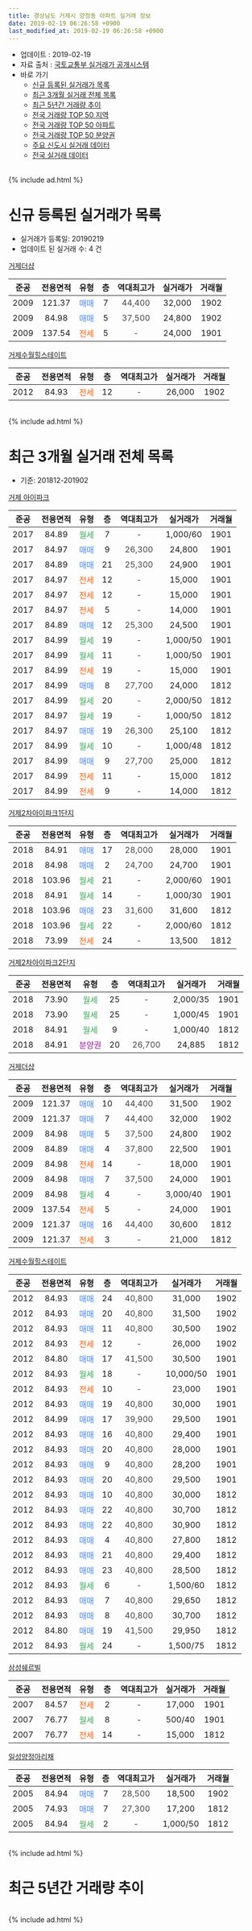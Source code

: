 ```yaml
---
title: 경상남도 거제시 양정동 아파트 실거래 정보
date: 2019-02-19 06:26:58 +0900
last_modified_at: 2019-02-19 06:26:58 +0900
---
```


* 업데이트 : 2019-02-19
* 자료 출처 : [국토교통부 실거래가 공개시스템](http://rt.molit.go.kr)
* 바로 가기
    * [신규 등록된 실거래가 목록](#신규-등록된-실거래가-목록)
    * [최근 3개월 실거래 전체 목록](#최근-3개월-실거래-전체-목록)
    * [최근 5년간 거래량 추이](#최근-5년간-거래량-추이)
    * [전국 거래량 TOP 50 지역](https://inasie.github.io/apt-trade-info/최근-3개월-전국에서-가장-거래가-많이-발생한-지역)
    * [전국 거래량 TOP 50 아파트](https://inasie.github.io/apt-trade-info/최근-3개월-전국에서-가장-거래가-많이-발생한-아파트)
    * [전국 거래량 TOP 50 분양권](https://inasie.github.io/apt-trade-info/최근-3개월-전국에서-가장-거래가-많이-발생한-분양권)
    * [주요 신도시 실거래 데이터](https://inasie.github.io/apt-trade-info/주요-신도시)
    * [전국 실거래 데이터](https://inasie.github.io/apt-trade-info/전국)
<br>
{% include ad.html %}
<br>

# 신규 등록된 실거래가 목록
* 실거래가 등록일: 20190219
* 업데이트 된 실거래 수: 4 건


[거제더샵](https://search.naver.com/search.naver?query=%EA%B2%BD%EC%83%81%EB%82%A8%EB%8F%84+%EA%B1%B0%EC%A0%9C%EC%8B%9C+%EC%96%91%EC%A0%95%EB%8F%99+%EA%B1%B0%EC%A0%9C%EB%8D%94%EC%83%B5)

|준공|전용면적|유형|층|역대최고가|실거래가|거래월|
|:---:|:---:|:---:|:---:|:---:|:---:|:---:|
|2009|121.37|<span style="color:#4285f3">매매</span>|7|<span style="color:#444444">44,400</span>|32,000|1902|
|2009|84.98|<span style="color:#4285f3">매매</span>|5|<span style="color:#444444">37,500</span>|24,800|1902|
|2009|137.54|<span style="color:#ff5a00">전세</span>|5|<span style="color:#444444">-</span>|24,000|1901|

[거제수월힐스테이트](https://search.naver.com/search.naver?query=%EA%B2%BD%EC%83%81%EB%82%A8%EB%8F%84+%EA%B1%B0%EC%A0%9C%EC%8B%9C+%EC%96%91%EC%A0%95%EB%8F%99+%EA%B1%B0%EC%A0%9C%EC%88%98%EC%9B%94%ED%9E%90%EC%8A%A4%ED%85%8C%EC%9D%B4%ED%8A%B8)

|준공|전용면적|유형|층|역대최고가|실거래가|거래월|
|:---:|:---:|:---:|:---:|:---:|:---:|:---:|
|2012|84.93|<span style="color:#ff5a00">전세</span>|12|<span style="color:#444444">-</span>|26,000|1902|


<br>
{% include ad.html %}
<br>

# 최근 3개월 실거래 전체 목록
* 기준: 201812-201902


[거제 아이파크](https://search.naver.com/search.naver?query=%EA%B2%BD%EC%83%81%EB%82%A8%EB%8F%84+%EA%B1%B0%EC%A0%9C%EC%8B%9C+%EC%96%91%EC%A0%95%EB%8F%99+%EA%B1%B0%EC%A0%9C+%EC%95%84%EC%9D%B4%ED%8C%8C%ED%81%AC)

|준공|전용면적|유형|층|역대최고가|실거래가|거래월|
|:---:|:---:|:---:|:---:|:---:|:---:|:---:|
|2017|84.89|<span style="color:#34a853">월세</span>|7|<span style="color:#444444">-</span>|1,000/60|1901|
|2017|84.97|<span style="color:#4285f3">매매</span>|9|<span style="color:#444444">26,300</span>|24,800|1901|
|2017|84.89|<span style="color:#4285f3">매매</span>|21|<span style="color:#444444">25,300</span>|24,900|1901|
|2017|84.97|<span style="color:#ff5a00">전세</span>|12|<span style="color:#444444">-</span>|15,000|1901|
|2017|84.97|<span style="color:#ff5a00">전세</span>|12|<span style="color:#444444">-</span>|15,000|1901|
|2017|84.97|<span style="color:#ff5a00">전세</span>|5|<span style="color:#444444">-</span>|14,000|1901|
|2017|84.89|<span style="color:#4285f3">매매</span>|12|<span style="color:#444444">25,300</span>|24,500|1901|
|2017|84.99|<span style="color:#34a853">월세</span>|19|<span style="color:#444444">-</span>|1,000/50|1901|
|2017|84.99|<span style="color:#34a853">월세</span>|11|<span style="color:#444444">-</span>|1,000/50|1901|
|2017|84.99|<span style="color:#ff5a00">전세</span>|19|<span style="color:#444444">-</span>|15,000|1901|
|2017|84.99|<span style="color:#4285f3">매매</span>|8|<span style="color:#444444">27,700</span>|24,000|1812|
|2017|84.99|<span style="color:#34a853">월세</span>|20|<span style="color:#444444">-</span>|2,000/50|1812|
|2017|84.97|<span style="color:#34a853">월세</span>|19|<span style="color:#444444">-</span>|1,000/50|1812|
|2017|84.97|<span style="color:#4285f3">매매</span>|19|<span style="color:#444444">26,300</span>|25,100|1812|
|2017|84.99|<span style="color:#34a853">월세</span>|10|<span style="color:#444444">-</span>|1,000/48|1812|
|2017|84.99|<span style="color:#4285f3">매매</span>|9|<span style="color:#444444">27,700</span>|25,000|1812|
|2017|84.99|<span style="color:#ff5a00">전세</span>|11|<span style="color:#444444">-</span>|15,000|1812|
|2017|84.99|<span style="color:#ff5a00">전세</span>|9|<span style="color:#444444">-</span>|14,000|1812|

[거제2차아이파크1단지](https://search.naver.com/search.naver?query=%EA%B2%BD%EC%83%81%EB%82%A8%EB%8F%84+%EA%B1%B0%EC%A0%9C%EC%8B%9C+%EC%96%91%EC%A0%95%EB%8F%99+%EA%B1%B0%EC%A0%9C2%EC%B0%A8%EC%95%84%EC%9D%B4%ED%8C%8C%ED%81%AC1%EB%8B%A8%EC%A7%80)

|준공|전용면적|유형|층|역대최고가|실거래가|거래월|
|:---:|:---:|:---:|:---:|:---:|:---:|:---:|
|2018|84.91|<span style="color:#4285f3">매매</span>|17|<span style="color:#444444">28,000</span>|28,000|1901|
|2018|84.98|<span style="color:#4285f3">매매</span>|2|<span style="color:#444444">24,700</span>|24,700|1901|
|2018|103.96|<span style="color:#34a853">월세</span>|21|<span style="color:#444444">-</span>|2,000/60|1901|
|2018|84.91|<span style="color:#34a853">월세</span>|14|<span style="color:#444444">-</span>|1,000/30|1901|
|2018|103.96|<span style="color:#4285f3">매매</span>|23|<span style="color:#444444">31,600</span>|31,600|1812|
|2018|103.96|<span style="color:#34a853">월세</span>|22|<span style="color:#444444">-</span>|2,000/60|1812|
|2018|73.99|<span style="color:#ff5a00">전세</span>|24|<span style="color:#444444">-</span>|13,500|1812|

[거제2차아이파크2단지](https://search.naver.com/search.naver?query=%EA%B2%BD%EC%83%81%EB%82%A8%EB%8F%84+%EA%B1%B0%EC%A0%9C%EC%8B%9C+%EC%96%91%EC%A0%95%EB%8F%99+%EA%B1%B0%EC%A0%9C2%EC%B0%A8%EC%95%84%EC%9D%B4%ED%8C%8C%ED%81%AC2%EB%8B%A8%EC%A7%80)

|준공|전용면적|유형|층|역대최고가|실거래가|거래월|
|:---:|:---:|:---:|:---:|:---:|:---:|:---:|
|2018|73.90|<span style="color:#34a853">월세</span>|25|<span style="color:#444444">-</span>|2,000/35|1901|
|2018|73.90|<span style="color:#34a853">월세</span>|25|<span style="color:#444444">-</span>|1,000/45|1901|
|2018|84.91|<span style="color:#34a853">월세</span>|9|<span style="color:#444444">-</span>|1,000/40|1812|
|2018|84.91|<span style="color:#9C11A5">분양권</span>|20|<span style="color:#444444">26,700</span>|24,885|1812|

[거제더샵](https://search.naver.com/search.naver?query=%EA%B2%BD%EC%83%81%EB%82%A8%EB%8F%84+%EA%B1%B0%EC%A0%9C%EC%8B%9C+%EC%96%91%EC%A0%95%EB%8F%99+%EA%B1%B0%EC%A0%9C%EB%8D%94%EC%83%B5)

|준공|전용면적|유형|층|역대최고가|실거래가|거래월|
|:---:|:---:|:---:|:---:|:---:|:---:|:---:|
|2009|121.37|<span style="color:#4285f3">매매</span>|10|<span style="color:#444444">44,400</span>|31,500|1902|
|2009|121.37|<span style="color:#4285f3">매매</span>|7|<span style="color:#444444">44,400</span>|32,000|1902|
|2009|84.98|<span style="color:#4285f3">매매</span>|5|<span style="color:#444444">37,500</span>|24,800|1902|
|2009|84.89|<span style="color:#4285f3">매매</span>|4|<span style="color:#444444">37,800</span>|22,500|1901|
|2009|84.98|<span style="color:#ff5a00">전세</span>|14|<span style="color:#444444">-</span>|18,000|1901|
|2009|84.98|<span style="color:#4285f3">매매</span>|7|<span style="color:#444444">37,500</span>|24,000|1901|
|2009|84.98|<span style="color:#34a853">월세</span>|4|<span style="color:#444444">-</span>|3,000/40|1901|
|2009|137.54|<span style="color:#ff5a00">전세</span>|5|<span style="color:#444444">-</span>|24,000|1901|
|2009|121.37|<span style="color:#4285f3">매매</span>|16|<span style="color:#444444">44,400</span>|30,600|1812|
|2009|121.37|<span style="color:#ff5a00">전세</span>|3|<span style="color:#444444">-</span>|21,000|1812|

[거제수월힐스테이트](https://search.naver.com/search.naver?query=%EA%B2%BD%EC%83%81%EB%82%A8%EB%8F%84+%EA%B1%B0%EC%A0%9C%EC%8B%9C+%EC%96%91%EC%A0%95%EB%8F%99+%EA%B1%B0%EC%A0%9C%EC%88%98%EC%9B%94%ED%9E%90%EC%8A%A4%ED%85%8C%EC%9D%B4%ED%8A%B8)

|준공|전용면적|유형|층|역대최고가|실거래가|거래월|
|:---:|:---:|:---:|:---:|:---:|:---:|:---:|
|2012|84.93|<span style="color:#4285f3">매매</span>|24|<span style="color:#444444">40,800</span>|31,000|1902|
|2012|84.93|<span style="color:#4285f3">매매</span>|20|<span style="color:#444444">40,800</span>|31,500|1902|
|2012|84.93|<span style="color:#4285f3">매매</span>|11|<span style="color:#444444">40,800</span>|30,500|1902|
|2012|84.93|<span style="color:#ff5a00">전세</span>|12|<span style="color:#444444">-</span>|26,000|1902|
|2012|84.80|<span style="color:#4285f3">매매</span>|17|<span style="color:#444444">41,500</span>|30,500|1901|
|2012|84.93|<span style="color:#34a853">월세</span>|18|<span style="color:#444444">-</span>|10,000/50|1901|
|2012|84.93|<span style="color:#ff5a00">전세</span>|10|<span style="color:#444444">-</span>|23,000|1901|
|2012|84.93|<span style="color:#4285f3">매매</span>|19|<span style="color:#444444">40,800</span>|30,000|1901|
|2012|84.99|<span style="color:#4285f3">매매</span>|17|<span style="color:#444444">39,900</span>|29,500|1901|
|2012|84.93|<span style="color:#4285f3">매매</span>|16|<span style="color:#444444">40,800</span>|29,400|1901|
|2012|84.93|<span style="color:#4285f3">매매</span>|20|<span style="color:#444444">40,800</span>|28,000|1901|
|2012|84.93|<span style="color:#4285f3">매매</span>|9|<span style="color:#444444">40,800</span>|28,200|1901|
|2012|84.93|<span style="color:#4285f3">매매</span>|20|<span style="color:#444444">40,800</span>|29,500|1901|
|2012|84.93|<span style="color:#4285f3">매매</span>|10|<span style="color:#444444">40,800</span>|30,000|1812|
|2012|84.93|<span style="color:#4285f3">매매</span>|22|<span style="color:#444444">40,800</span>|30,700|1812|
|2012|84.93|<span style="color:#4285f3">매매</span>|22|<span style="color:#444444">40,800</span>|30,900|1812|
|2012|84.93|<span style="color:#4285f3">매매</span>|4|<span style="color:#444444">40,800</span>|27,800|1812|
|2012|84.93|<span style="color:#4285f3">매매</span>|21|<span style="color:#444444">40,800</span>|29,400|1812|
|2012|84.93|<span style="color:#4285f3">매매</span>|23|<span style="color:#444444">40,800</span>|28,500|1812|
|2012|84.93|<span style="color:#34a853">월세</span>|6|<span style="color:#444444">-</span>|1,500/60|1812|
|2012|84.93|<span style="color:#4285f3">매매</span>|7|<span style="color:#444444">40,800</span>|29,650|1812|
|2012|84.93|<span style="color:#4285f3">매매</span>|8|<span style="color:#444444">40,800</span>|30,700|1812|
|2012|84.80|<span style="color:#4285f3">매매</span>|19|<span style="color:#444444">41,500</span>|29,950|1812|
|2012|84.93|<span style="color:#34a853">월세</span>|24|<span style="color:#444444">-</span>|1,500/75|1812|


<script async src="//pagead2.googlesyndication.com/pagead/js/adsbygoogle.js"></script>
<!-- 기본 -->
<ins class="adsbygoogle"
     style="display:block"
     data-ad-client="ca-pub-2446590836940007"
     data-ad-slot="1659523306"
     data-ad-format="auto"
     data-full-width-responsive="true"></ins>
<script>
(adsbygoogle = window.adsbygoogle || []).push({});
</script>


[삼성쉐르빌](https://search.naver.com/search.naver?query=%EA%B2%BD%EC%83%81%EB%82%A8%EB%8F%84+%EA%B1%B0%EC%A0%9C%EC%8B%9C+%EC%96%91%EC%A0%95%EB%8F%99+%EC%82%BC%EC%84%B1%EC%89%90%EB%A5%B4%EB%B9%8C)

|준공|전용면적|유형|층|역대최고가|실거래가|거래월|
|:---:|:---:|:---:|:---:|:---:|:---:|:---:|
|2007|84.57|<span style="color:#ff5a00">전세</span>|2|<span style="color:#444444">-</span>|17,000|1901|
|2007|76.77|<span style="color:#34a853">월세</span>|8|<span style="color:#444444">-</span>|500/40|1901|
|2007|76.77|<span style="color:#ff5a00">전세</span>|14|<span style="color:#444444">-</span>|15,000|1812|

[일성양정아리채](https://search.naver.com/search.naver?query=%EA%B2%BD%EC%83%81%EB%82%A8%EB%8F%84+%EA%B1%B0%EC%A0%9C%EC%8B%9C+%EC%96%91%EC%A0%95%EB%8F%99+%EC%9D%BC%EC%84%B1%EC%96%91%EC%A0%95%EC%95%84%EB%A6%AC%EC%B1%84)

|준공|전용면적|유형|층|역대최고가|실거래가|거래월|
|:---:|:---:|:---:|:---:|:---:|:---:|:---:|
|2005|84.94|<span style="color:#4285f3">매매</span>|7|<span style="color:#444444">28,500</span>|18,500|1902|
|2005|74.93|<span style="color:#4285f3">매매</span>|7|<span style="color:#444444">27,300</span>|17,200|1812|
|2005|84.94|<span style="color:#34a853">월세</span>|2|<span style="color:#444444">-</span>|1,000/50|1812|


<br>
{% include ad.html %}
<br>

# 최근 5년간 거래량 추이


<div style="width:100%;">
    <canvas id="deal_progress" height="200"></canvas>
</div>

<script>
new Chart(document.getElementById("deal_progress"), {
    type: 'line',
    data: {
        labels: ['201402','201403','201404','201405','201406','201407','201408','201409','201410','201411','201412','201501','201502','201503','201504','201505','201506','201507','201508','201509','201510','201511','201512','201601','201602','201603','201604','201605','201606','201607','201608','201609','201610','201611','201612','201701','201702','201703','201704','201705','201706','201707','201708','201709','201710','201711','201712','201801','201802','201803','201804','201805','201806','201807','201808','201809','201810','201811','201812','201901','201902'],
        datasets: [{
            label: '매매',
            pointRadius: 1,
            data: [17, 21, 25, 15, 22, 17, 7, 17, 10, 13, 9, 16, 8, 6, 10, 9, 12, 8, 3, 15, 14, 15, 6, 6, 7, 9, 7, 6, 3, 3, 6, 10, 11, 11, 5, 9, 7, 9, 4, 6, 3, 8, 4, 7, 10, 7, 11, 3, 16, 15, 17, 22, 24, 26, 6, 8, 22, 11, 16, 14, 7],
            borderColor: "rgba(255, 201, 14, 1)",
            backgroundColor: "rgba(255, 201, 14, 0.5)",
            fill: false,
            lineTension: 0
        },{
            label: '전월세',
            pointRadius: 1,
            data: [3, 4, 4, 3, 2, 4, 1, 2, 5, 3, 0, 10, 5, 6, 8, 4, 2, 6, 2, 8, 4, 3, 3, 8, 5, 2, 1, 7, 3, 3, 6, 5, 6, 3, 7, 5, 27, 29, 51, 29, 18, 17, 14, 3, 9, 8, 10, 11, 11, 14, 9, 5, 7, 11, 16, 30, 26, 17, 13, 18, 1],
            borderColor: "rgba(0, 141, 185, 1)",
            backgroundColor: "rgba(0, 141, 185, 0.5)",
            fill: false,
            lineTension: 0
        }
        ]
    },
    options: {
        responsive: true,
        title: {
            display: false
        },
        tooltips: {
            mode: 'index',
            intersect: false
        },
        hover: {
            mode: 'nearest',
            intersect: true
        },
        scales: {
            xAxes: [{
                display: true,
                scaleLabel: {
                    display: true,
                    labelString: '년/월'
                }
            }],
            yAxes: [{
                display: true,
                ticks: {
                    suggestedMin: 0,
                },
                scaleLabel: {
                    display: true,
                    labelString: '실거래 수'
                }
            }]
        }
    }
});

</script>


<br>
{% include ad.html %}
<br>

